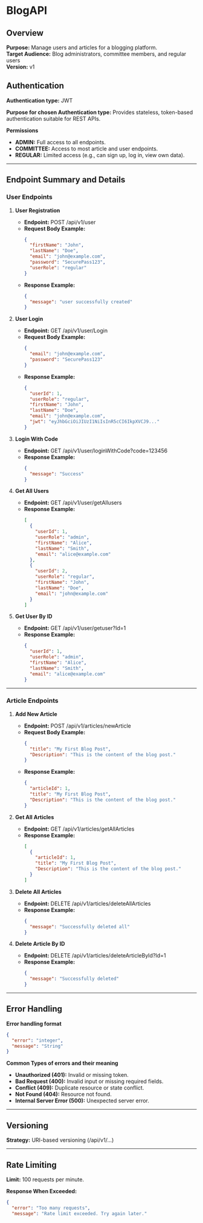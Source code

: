 # BlogAPI

## Overview

**Purpose:** Manage users and articles for a blogging platform.  
**Target Audience:** Blog administrators, committee members, and regular users  
**Version:** v1

## Authentication

**Authentication type:** JWT

**Purpose for chosen Authentication type:** Provides stateless, token-based authentication suitable for REST APIs.

**Permissions**
- **ADMIN:** Full access to all endpoints.
- **COMMITTEE:** Access to most article and user endpoints.
- **REGULAR:** Limited access (e.g., can sign up, log in, view own data).

---

## Endpoint Summary and Details

### User Endpoints

1. **User Registration**
   - **Endpoint:** POST /api/v1/user
   - **Request Body Example:**
     ```json
     {
       "firstName": "John",
       "lastName": "Doe",
       "email": "john@example.com",
       "password": "SecurePass123",
       "userRole": "regular"
     }
     ```
   - **Response Example:**
     ```json
     {
       "message": "user successfully created"
     }
     ```

2. **User Login**
   - **Endpoint:** GET /api/v1/user/Login
   - **Request Body Example:**
     ```json
     {
       "email": "john@example.com",
       "password": "SecurePass123"
     }
     ```
   - **Response Example:**
     ```json
     {
       "userId": 1,
       "userRole": "regular",
       "firstName": "John",
       "lastName": "Doe",
       "email": "john@example.com",
       "jwt": "eyJhbGciOiJIUzI1NiIsInR5cCI6IkpXVCJ9..."
     }
     ```

3. **Login With Code**
   - **Endpoint:** GET /api/v1/user/loginWithCode?code=123456
   - **Response Example:**
     ```json
     {
       "message": "Success"
     }
     ```

4. **Get All Users**
   - **Endpoint:** GET /api/v1/user/getAllusers
   - **Response Example:**
     ```json
     [
       {
         "userId": 1,
         "userRole": "admin",
         "firstName": "Alice",
         "lastName": "Smith",
         "email": "alice@example.com"
       },
       {
         "userId": 2,
         "userRole": "regular",
         "firstName": "John",
         "lastName": "Doe",
         "email": "john@example.com"
       }
     ]
     ```

5. **Get User By ID**
   - **Endpoint:** GET /api/v1/user/getuser?Id=1
   - **Response Example:**
     ```json
     {
       "userId": 1,
       "userRole": "admin",
       "firstName": "Alice",
       "lastName": "Smith",
       "email": "alice@example.com"
     }
     ```

---

### Article Endpoints

1. **Add New Article**
   - **Endpoint:** POST /api/v1/articles/newArticle
   - **Request Body Example:**
     ```json
     {
       "title": "My First Blog Post",
       "Description": "This is the content of the blog post."
     }
     ```
   - **Response Example:**
     ```json
     {
       "articleId": 1,
       "title": "My First Blog Post",
       "Description": "This is the content of the blog post."
     }
     ```

2. **Get All Articles**
   - **Endpoint:** GET /api/v1/articles/getAllArticles
   - **Response Example:**
     ```json
     [
       {
         "articleId": 1,
         "title": "My First Blog Post",
         "Description": "This is the content of the blog post."
       }
     ]
     ```

3. **Delete All Articles**
   - **Endpoint:** DELETE /api/v1/articles/deleteAllArticles
   - **Response Example:**
     ```json
     {
       "message": "Successfully deleted all"
     }
     ```

4. **Delete Article By ID**
   - **Endpoint:** DELETE /api/v1/articles/deleteArticleById?Id=1
   - **Response Example:**
     ```json
     {
       "message": "Successfully deleted"
     }
     ```

---

## Error Handling

**Error handling format**
```json
{
  "error": "integer",
  "message": "String"
}
```
**Common Types of errors and their meaning**

- **Unauthorized (401):** Invalid or missing token.
- **Bad Request (400):** Invalid input or missing required fields.
- **Conflict (409):** Duplicate resource or state conflict.
- **Not Found (404):** Resource not found.
- **Internal Server Error (500):** Unexpected server error.

---

## Versioning

**Strategy:** URI-based versioning (/api/v1/...)

---

## Rate Limiting

**Limit:** 100 requests per minute.

**Response When Exceeded:**
```json
{
  "error": "Too many requests",
  "message": "Rate limit exceeded. Try again later."